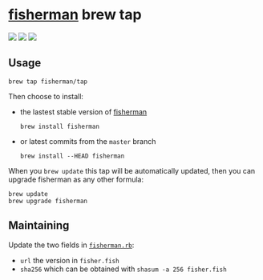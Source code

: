 [fisherman]: https://github.com/fisherman/fisherman

# [fisherman] brew tap

[![](https://img.shields.io/badge/fisherman-2.7.9-blue.svg)](https://github.com/fish-shell/fish-shell/releases/tag/2.3b2)
[![](https://img.shields.io/badge/license-MIT-blue.svg)](https://tldrlegal.com/license/mit-license)
[![](https://fisherman-wharf.herokuapp.com/badge.svg)](https://fisherman-wharf.herokuapp.com)

## Usage

```shell
brew tap fisherman/tap
```

Then choose to install:

* the lastest stable version of [fisherman]

  ```
  brew install fisherman
  ```

* or latest commits from the `master` branch

  ```
  brew install --HEAD fisherman
  ```

When you `brew update` this tap will be automatically updated, then you can upgrade fisherman as any other formula:

```shell
brew update
brew upgrade fisherman
```

## Maintaining

Update the two fields in [`fisherman.rb`](./fisherman.rb#L5-L6):

- `url` the version in `fisher.fish`
- `sha256` which can be obtained with `shasum -a 256 fisher.fish`
